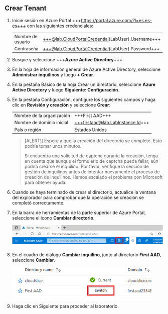 ## Crear Tenant

1. Inicie sesión en Azure Portal +++https://portal.azure.com/?l=es.es-es+++ con las siguientes credenciales:

    |||
    |--|--|
    |Nombre de usuario|+++@lab.CloudPortalCredential(LabUser).Username+++|
    |Contraseña|+++@lab.CloudPortalCredential(LabUser).Password+++|

1. Busque y seleccione +++**Azure Active Directory**+++

1. En la hoja de información general de Azure Active Directory, seleccione **Administrar inquilinos** y luego **+ Crear**.

1. En la pestaña Básico de la hoja Crear un directorio, seleccione **Azure Active Directory** y luego **Siguiente: Configuración**.

1. En la pestaña Configuración, configure los siguientes campos y haga clic en **Revisión y creación** y seleccione **Crear**:

    |||
    |--|--|
    |Nombre de la organización|+++First AAD+++|
    |Nombre de dominio inicial|+++firstaad@lab.LabInstance.Id+++|
    |País o región|Estados Unidos|

    >[ALERT!] Espere a que la creación del directorio se complete. Esto podría tomar unos minutos.
    >
    >Si encuentra una solicitud de captcha durante la creación, tenga en cuenta que aunque el formulario de captcha pueda fallar, aún podría crearse el inquilino. Por favor, verifique la sección de gestión de inquilinos antes de intentar nuevamente el proceso de creación de inquilinos. Hemos escalado el problema con Microsoft para obtener ayuda.

1. Cuando se haya terminado de crear el directorio, actualice la ventana del explorador para comprobar que la operación se creación se completó correctamente.

1. En la barra de herramientas de la parte superior de Azure Portal, seleccione el icono **Cambiar directorio**.

    ![SwitchDir](images/SwitchDir.png)

1. En el cuadro de diálogo **Cambiar inquilino**, junto al directorio **First AAD**, seleccione **Cambiar**.

    ![SwitchTen](images/SwitchTen.png)

1. Haga clic en Siguiente para proceder al laboratorio.